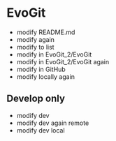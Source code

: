 # EvoGit

- modify README.md
- modify again
- modify to list
- modify in EvoGit_2/EvoGit
- modify in EvoGit_2/EvoGit again
- modify in GitHub
- modify locally again

## Develop only
- modify dev
- modify dev again remote
- modify dev local